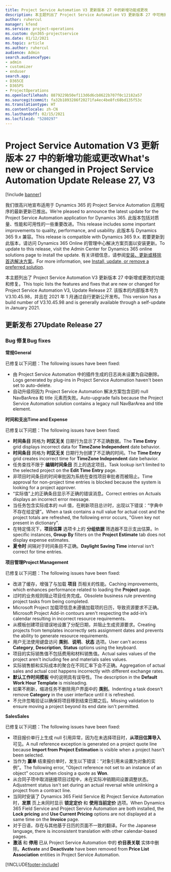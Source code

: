 ```yaml
---
title: Project Service Automation V3 更新版本 27 中的新增功能或更改
description: 本主题列出了 Project Service Automation V3 更新版本 27 中可用的功能和修复。
author: ruhercul
manager: kfend
ms.service: project-operations
ms.custom: dyn365-projectservice
ms.date: 01/12/2021
ms.topic: article
ms.author: ruhercul
audience: Admin
search.audienceType:
- admin
- customizer
- enduser
search.app:
- D365CE
- D365PS
- ProjectOperations
ms.openlocfilehash: 8879229b50ef113d6d6cb8622b707f0c12182a57
ms.sourcegitcommit: fa32b1893286f20271fa4ec4be8fc68bd135f53c
ms.translationtype: HT
ms.contentlocale: zh-CN
ms.lasthandoff: 02/15/2021
ms.locfileid: "5280297"
---
```

# <a name="whats-new-or-changed-in-project-service-automation-update-release-27-v3"></a><span data-ttu-id="3fedd-103">Project Service Automation V3 更新版本 27 中的新增功能或更改</span><span class="sxs-lookup"><span data-stu-id="3fedd-103">What's new or changed in Project Service Automation Update Release 27, V3</span></span>

[!include [banner](../includes/psa-now-project-operations.md)]

<span data-ttu-id="3fedd-104">我们很高兴地宣布适用于 Dynamics 365 的 Project Service Automation 应用程序的最新更新已推出。</span><span class="sxs-lookup"><span data-stu-id="3fedd-104">We’re pleased to announce the latest update for the Project Service Automation application for Dynamics 365.</span></span> <span data-ttu-id="3fedd-105">此版本包括对质量、性能和可用性的一些重要改进。</span><span class="sxs-lookup"><span data-stu-id="3fedd-105">This release includes some important improvements to quality, performance, and usability.</span></span> <span data-ttu-id="3fedd-106">此版本与 Dynamics 365 9.x 兼容。</span><span class="sxs-lookup"><span data-stu-id="3fedd-106">This release is compatible with Dynamics 365 9.x.</span></span> <span data-ttu-id="3fedd-107">若要更新到此版本，请访问 Dynamics 365 Online 的管理中心解决方案页面以安装更新。</span><span class="sxs-lookup"><span data-stu-id="3fedd-107">To update to this release, visit the Admin Center for Dynamics 365 online solutions page to install the update.</span></span> <span data-ttu-id="3fedd-108">有关详细信息，请参阅[安装、更新或移除首选解决方案](https://docs.microsoft.com/power-platform/admin/install-remove-preferred-solution)。</span><span class="sxs-lookup"><span data-stu-id="3fedd-108">For more information, see [Install, update, or remove a preferred solution](https://docs.microsoft.com/power-platform/admin/install-remove-preferred-solution).</span></span>

<span data-ttu-id="3fedd-109">本主题列出了 Project Service Automation V3 更新版本 27 中新增或更改的功能和修复。</span><span class="sxs-lookup"><span data-stu-id="3fedd-109">This topic lists the features and fixes that are new or changed for Project Service Automation V3, Update Release 27.</span></span> <span data-ttu-id="3fedd-110">该版本的内部版本号为 V3.10.45.98，并且在 2021 年 1 月通过自行更新公开发布。</span><span class="sxs-lookup"><span data-stu-id="3fedd-110">This version has a build number of V3.10.45.98 and is generally available through a self-update in January 2021.</span></span>

## <a name="update-release-27"></a><span data-ttu-id="3fedd-111">更新发布 27</span><span class="sxs-lookup"><span data-stu-id="3fedd-111">Update Release 27</span></span>

### <a name="bug-fixes"></a><span data-ttu-id="3fedd-112">Bug 修复</span><span class="sxs-lookup"><span data-stu-id="3fedd-112">Bug fixes</span></span>

<span data-ttu-id="3fedd-113">**常规**</span><span class="sxs-lookup"><span data-stu-id="3fedd-113">**General**</span></span>

<span data-ttu-id="3fedd-114">已修复以下问题：</span><span class="sxs-lookup"><span data-stu-id="3fedd-114">The following issues have been fixed:</span></span>

- <span data-ttu-id="3fedd-115">由 Project Service Automation 中的插件生成的日志尚未设置为自动删除。</span><span class="sxs-lookup"><span data-stu-id="3fedd-115">Logs generated by plug-ins in Project Service Automation haven't been set to auto-delete.</span></span>
- <span data-ttu-id="3fedd-116">自动升级将因为 Project Service Automation 解决方案包含旧的 null NavBarArea 和 title 元素而失败。</span><span class="sxs-lookup"><span data-stu-id="3fedd-116">Auto-upgrade fails because the Project Service Automation solution contains a legacy null NavBarArea and title element.</span></span>

<span data-ttu-id="3fedd-117">**时间和支出**</span><span class="sxs-lookup"><span data-stu-id="3fedd-117">**Time and Expense**</span></span>

<span data-ttu-id="3fedd-118">已修复以下问题：</span><span class="sxs-lookup"><span data-stu-id="3fedd-118">The following issues have been fixed:</span></span>

- <span data-ttu-id="3fedd-119">**时间条目** 网格为 **时区无关** 日期行为显示了不正确数据。</span><span class="sxs-lookup"><span data-stu-id="3fedd-119">The **Time Entry** grid displays incorrect data for **TimeZone Independent** date behavior.</span></span>
- <span data-ttu-id="3fedd-120">**时间条目** 网格为 **时区无关** 日期行为创建了不正确的时间。</span><span class="sxs-lookup"><span data-stu-id="3fedd-120">The **Time Entry** grid creates incorrect time for **TimeZone Independent** date behavior.</span></span>
- <span data-ttu-id="3fedd-121">任务查找不限于 **编辑时间条目** 页上的选定项目。</span><span class="sxs-lookup"><span data-stu-id="3fedd-121">Task lookup isn't limited to the selected project on the **Edit Time Entry** page.</span></span>
- <span data-ttu-id="3fedd-122">非项目时间条目的时间审批因为系统在查找项目审批者而被阻止。</span><span class="sxs-lookup"><span data-stu-id="3fedd-122">Time approval for non-project time entries is blocked because the system is looking for a project approver.</span></span>
- <span data-ttu-id="3fedd-123">“实际值”上的正确条目显示不正确的错误消息。</span><span class="sxs-lookup"><span data-stu-id="3fedd-123">Correct entries on Actuals displays an incorrect error message.</span></span>
- <span data-ttu-id="3fedd-124">当任务包含实际成本的 null 值，在刷新项目总计时，出现以下错误：“字典中不存在给定键”。</span><span class="sxs-lookup"><span data-stu-id="3fedd-124">When a task contains a null value for actual cost and the project totals are refreshed, the following error occurs, "Given key not present in dictionary".</span></span>
- <span data-ttu-id="3fedd-125">在特定情况下，**项目估算** 选项卡上的 **分组依据** 筛选器不显示支出估算。</span><span class="sxs-lookup"><span data-stu-id="3fedd-125">In specific instances, **Group By** filters on the **Project Estimate** tab does not display expense estimates.</span></span>
- <span data-ttu-id="3fedd-126">**夏令时** 间隔对于时间条目不正确。</span><span class="sxs-lookup"><span data-stu-id="3fedd-126">**Daylight Saving Time** interval isn't correct for time entries.</span></span>

<span data-ttu-id="3fedd-127">**项目管理**</span><span class="sxs-lookup"><span data-stu-id="3fedd-127">**Project Management**</span></span>

<span data-ttu-id="3fedd-128">已修复以下问题：</span><span class="sxs-lookup"><span data-stu-id="3fedd-128">The following issues have been fixed:</span></span>

- <span data-ttu-id="3fedd-129">改进了缓存，增强了与加载 **项目** 页相关的性能。</span><span class="sxs-lookup"><span data-stu-id="3fedd-129">Caching improvements, which enhances performance related to loading the **Project** page.</span></span>
- <span data-ttu-id="3fedd-130">过时的业务规则阻止项目任务完成。</span><span class="sxs-lookup"><span data-stu-id="3fedd-130">Obsolete business rule preventing project tasks from being completed.</span></span>
- <span data-ttu-id="3fedd-131">Microsoft Project 加载项信息未遵循加载项的日历，导致资源要求不正确。</span><span class="sxs-lookup"><span data-stu-id="3fedd-131">Microsoft Project Add-in contours aren't respecting the add-in’s calendar resulting in incorrect resource requirements.</span></span>
- <span data-ttu-id="3fedd-132">从模板创建项目错误地设置了分配日期，并阻止生成资源要求。</span><span class="sxs-lookup"><span data-stu-id="3fedd-132">Creating projects from templates incorrectly sets assignment dates and prevents the ability to generate resource requirements.</span></span>
- <span data-ttu-id="3fedd-133">用户无法使用键盘访问 **类别**、**说明**、**状态** 选项。</span><span class="sxs-lookup"><span data-stu-id="3fedd-133">User can't access **Category**, **Description**, **Status** options using the keyboard.</span></span>
- <span data-ttu-id="3fedd-134">项目的实际销售值不包括费用和材料销售值。</span><span class="sxs-lookup"><span data-stu-id="3fedd-134">Actual sales values of the project aren't including fee and materials sales values.</span></span>
- <span data-ttu-id="3fedd-135">实际销售额和实际成本的聚合在不同汇率下会不正确。</span><span class="sxs-lookup"><span data-stu-id="3fedd-135">Aggregation of actual sales and actual cost happens incorrectly with different exchange rates.</span></span>
- <span data-ttu-id="3fedd-136">**默认工作时间模板** 中的说明具有误导性。</span><span class="sxs-lookup"><span data-stu-id="3fedd-136">The description in the **Default Work Hour Template** is misleading.</span></span>
- <span data-ttu-id="3fedd-137">如果不刷新，缩进任务不删除用户界面中的 **类别**。</span><span class="sxs-lookup"><span data-stu-id="3fedd-137">Indenting a task doesn't remove **Category** in the user interface until it is refreshed.</span></span>
- <span data-ttu-id="3fedd-138">不允许忽略验证以确保将项目移到结束日期之后。</span><span class="sxs-lookup"><span data-stu-id="3fedd-138">Missing validation to ensure moving a project beyond its end date isn't permitted.</span></span>

<span data-ttu-id="3fedd-139">**Sales**</span><span class="sxs-lookup"><span data-stu-id="3fedd-139">**Sales**</span></span>

<span data-ttu-id="3fedd-140">已修复以下问题：</span><span class="sxs-lookup"><span data-stu-id="3fedd-140">The following issues have been fixed:</span></span>

- <span data-ttu-id="3fedd-141">项目报价单行上生成 null 引用异常，因为在未选择项目时，**从项目估算导入** 可见。</span><span class="sxs-lookup"><span data-stu-id="3fedd-141">A null reference exception is generated on a project quote line because **Import from Project Estimation** is visible when a project hasn't been selected.</span></span>
- <span data-ttu-id="3fedd-142">当作为 **赢单** 结束报价单时，发生以下错误：“对象引用未设置为对象的实例”。</span><span class="sxs-lookup"><span data-stu-id="3fedd-142">The following error, "Object reference not set to an instance of an object" occurs when closing a quote as **Won**.</span></span>
- <span data-ttu-id="3fedd-143">从合同子项中取消链接项目过程中，未在实际冲销期间设置调整状态。</span><span class="sxs-lookup"><span data-stu-id="3fedd-143">Adjustment status isn't set during an actual reversal while unlinking a project from a contract line.</span></span>
- <span data-ttu-id="3fedd-144">当同时安装了 Dynamics 365 Field Service 和 Project Service Automation 时，**发票** 页上未同时显示 **锁定定价** 和 **使用当前定价** 选项。</span><span class="sxs-lookup"><span data-stu-id="3fedd-144">When Dynamics 365 Field Service and Project Service Automation are both installed, the **Lock pricing** and **Use Current Pricing** options are not displayed at a same time on the **Invoice** page.</span></span>
- <span data-ttu-id="3fedd-145">对于日语，存在与其他基于日历的页面不一致的翻译。</span><span class="sxs-lookup"><span data-stu-id="3fedd-145">For the Japanese language, there is inconsistent translation with other calendar-based pages.</span></span>
- <span data-ttu-id="3fedd-146">**激活** 和 **停用** 已从 Project Service Automation 中的 **价目表关联** 实体中删除。</span><span class="sxs-lookup"><span data-stu-id="3fedd-146">**Activate** and **Deactivate** have been removed from **Price List Association** entities in Project Service Automation.</span></span>


[!INCLUDE[footer-include](../includes/footer-banner.md)]